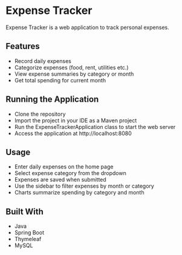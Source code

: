 # Expense Tracker

Expense Tracker is a web application to track personal expenses.

## Features

- Record daily expenses
- Categorize expenses (food, rent, utilities etc.)
- View expense summaries by category or month
- Get total spending for current month

## Running the Application

- Clone the repository
- Import the project in your IDE as a Maven project
- Run the ExpenseTrackerApplication class to start the web server
- Access the application at http://localhost:8080

## Usage

- Enter daily expenses on the home page
- Select expense category from the dropdown
- Expenses are saved when submitted
- Use the sidebar to filter expenses by month or category
- Charts summarize spending by category and month

## Built With

- Java
- Spring Boot
- Thymeleaf
- MySQL
